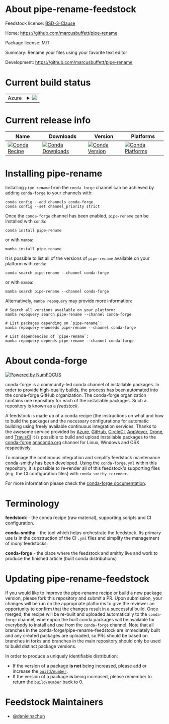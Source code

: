 About pipe-rename-feedstock
===========================

Feedstock license: [BSD-3-Clause](https://github.com/conda-forge/pipe-rename-feedstock/blob/main/LICENSE.txt)

Home: https://github.com/marcusbuffett/pipe-rename

Package license: MIT

Summary: Rename your files using your favorite text editor

Development: https://github.com/marcusbuffett/pipe-rename

Current build status
====================


<table>
    
  <tr>
    <td>Azure</td>
    <td>
      <details>
        <summary>
          <a href="https://dev.azure.com/conda-forge/feedstock-builds/_build/latest?definitionId=23966&branchName=main">
            <img src="https://dev.azure.com/conda-forge/feedstock-builds/_apis/build/status/pipe-rename-feedstock?branchName=main">
          </a>
        </summary>
        <table>
          <thead><tr><th>Variant</th><th>Status</th></tr></thead>
          <tbody><tr>
              <td>linux_64</td>
              <td>
                <a href="https://dev.azure.com/conda-forge/feedstock-builds/_build/latest?definitionId=23966&branchName=main">
                  <img src="https://dev.azure.com/conda-forge/feedstock-builds/_apis/build/status/pipe-rename-feedstock?branchName=main&jobName=linux&configuration=linux%20linux_64_" alt="variant">
                </a>
              </td>
            </tr><tr>
              <td>osx_64</td>
              <td>
                <a href="https://dev.azure.com/conda-forge/feedstock-builds/_build/latest?definitionId=23966&branchName=main">
                  <img src="https://dev.azure.com/conda-forge/feedstock-builds/_apis/build/status/pipe-rename-feedstock?branchName=main&jobName=osx&configuration=osx%20osx_64_" alt="variant">
                </a>
              </td>
            </tr><tr>
              <td>win_64</td>
              <td>
                <a href="https://dev.azure.com/conda-forge/feedstock-builds/_build/latest?definitionId=23966&branchName=main">
                  <img src="https://dev.azure.com/conda-forge/feedstock-builds/_apis/build/status/pipe-rename-feedstock?branchName=main&jobName=win&configuration=win%20win_64_" alt="variant">
                </a>
              </td>
            </tr>
          </tbody>
        </table>
      </details>
    </td>
  </tr>
</table>

Current release info
====================

| Name | Downloads | Version | Platforms |
| --- | --- | --- | --- |
| [![Conda Recipe](https://img.shields.io/badge/recipe-pipe--rename-green.svg)](https://anaconda.org/conda-forge/pipe-rename) | [![Conda Downloads](https://img.shields.io/conda/dn/conda-forge/pipe-rename.svg)](https://anaconda.org/conda-forge/pipe-rename) | [![Conda Version](https://img.shields.io/conda/vn/conda-forge/pipe-rename.svg)](https://anaconda.org/conda-forge/pipe-rename) | [![Conda Platforms](https://img.shields.io/conda/pn/conda-forge/pipe-rename.svg)](https://anaconda.org/conda-forge/pipe-rename) |

Installing pipe-rename
======================

Installing `pipe-rename` from the `conda-forge` channel can be achieved by adding `conda-forge` to your channels with:

```
conda config --add channels conda-forge
conda config --set channel_priority strict
```

Once the `conda-forge` channel has been enabled, `pipe-rename` can be installed with `conda`:

```
conda install pipe-rename
```

or with `mamba`:

```
mamba install pipe-rename
```

It is possible to list all of the versions of `pipe-rename` available on your platform with `conda`:

```
conda search pipe-rename --channel conda-forge
```

or with `mamba`:

```
mamba search pipe-rename --channel conda-forge
```

Alternatively, `mamba repoquery` may provide more information:

```
# Search all versions available on your platform:
mamba repoquery search pipe-rename --channel conda-forge

# List packages depending on `pipe-rename`:
mamba repoquery whoneeds pipe-rename --channel conda-forge

# List dependencies of `pipe-rename`:
mamba repoquery depends pipe-rename --channel conda-forge
```


About conda-forge
=================

[![Powered by
NumFOCUS](https://img.shields.io/badge/powered%20by-NumFOCUS-orange.svg?style=flat&colorA=E1523D&colorB=007D8A)](https://numfocus.org)

conda-forge is a community-led conda channel of installable packages.
In order to provide high-quality builds, the process has been automated into the
conda-forge GitHub organization. The conda-forge organization contains one repository
for each of the installable packages. Such a repository is known as a *feedstock*.

A feedstock is made up of a conda recipe (the instructions on what and how to build
the package) and the necessary configurations for automatic building using freely
available continuous integration services. Thanks to the awesome service provided by
[Azure](https://azure.microsoft.com/en-us/services/devops/), [GitHub](https://github.com/),
[CircleCI](https://circleci.com/), [AppVeyor](https://www.appveyor.com/),
[Drone](https://cloud.drone.io/welcome), and [TravisCI](https://travis-ci.com/)
it is possible to build and upload installable packages to the
[conda-forge](https://anaconda.org/conda-forge) [anaconda.org](https://anaconda.org/)
channel for Linux, Windows and OSX respectively.

To manage the continuous integration and simplify feedstock maintenance
[conda-smithy](https://github.com/conda-forge/conda-smithy) has been developed.
Using the ``conda-forge.yml`` within this repository, it is possible to re-render all of
this feedstock's supporting files (e.g. the CI configuration files) with ``conda smithy rerender``.

For more information please check the [conda-forge documentation](https://conda-forge.org/docs/).

Terminology
===========

**feedstock** - the conda recipe (raw material), supporting scripts and CI configuration.

**conda-smithy** - the tool which helps orchestrate the feedstock.
                   Its primary use is in the construction of the CI ``.yml`` files
                   and simplify the management of *many* feedstocks.

**conda-forge** - the place where the feedstock and smithy live and work to
                  produce the finished article (built conda distributions)


Updating pipe-rename-feedstock
==============================

If you would like to improve the pipe-rename recipe or build a new
package version, please fork this repository and submit a PR. Upon submission,
your changes will be run on the appropriate platforms to give the reviewer an
opportunity to confirm that the changes result in a successful build. Once
merged, the recipe will be re-built and uploaded automatically to the
`conda-forge` channel, whereupon the built conda packages will be available for
everybody to install and use from the `conda-forge` channel.
Note that all branches in the conda-forge/pipe-rename-feedstock are
immediately built and any created packages are uploaded, so PRs should be based
on branches in forks and branches in the main repository should only be used to
build distinct package versions.

In order to produce a uniquely identifiable distribution:
 * If the version of a package **is not** being increased, please add or increase
   the [``build/number``](https://docs.conda.io/projects/conda-build/en/latest/resources/define-metadata.html#build-number-and-string).
 * If the version of a package **is** being increased, please remember to return
   the [``build/number``](https://docs.conda.io/projects/conda-build/en/latest/resources/define-metadata.html#build-number-and-string)
   back to 0.

Feedstock Maintainers
=====================

* [@danielnachun](https://github.com/danielnachun/)


